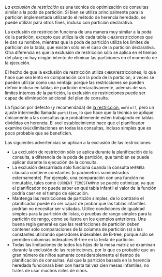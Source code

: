 *La exclusión de restricción* es una técnica de optimización de consultas similar a la poda de  partición. Si bien se utiliza principalmente para la partición  implementada utilizando el método de herencia heredado, se puede  utilizar para otros fines, incluso con partición declarativa.

La exclusión de restricción funciona de una manera muy similar a la poda de la partición, excepto que utiliza la de cada tabla  `CHECK`restricciones que le dan su nombre, mientras que la poda de partición utiliza los  límites de partición de la tabla, que existen sólo en el caso de la  partición declarativa. Otra diferencia es que la exclusión de  restricción sólo se aplica en el tiempo del plan; no hay ningún intento  de eliminar las particiones en el momento de la ejecución.

El hecho de que la exclusión de restricción utiliza  `CHECK`restricciones, lo que hace que sea lento en comparación con la poda de la partición, a veces se pueden utilizar como una ventaja: porque las restricciones se  pueden definir incluso en tablas de partición declarativamente, además  de sus límites internos de la partición, la exclusión de restricciones  puede ser capaz de eliminación adicional del plan de consulta.

La fijación por defecto (y recomendada) de [la restricción.](https://www.postgresql.org/docs/current/runtime-config-query.html#GUC-CONSTRAINT-EXCLUSION)  `on`ni `off`, pero un ajuste intermedio llamado `partition`, lo que hace que la técnica se aplique únicamente a las consultas que  probablemente estén trabajando en tablas divididas en herencia. El  `on`el establecimiento hace que el planificador examine  `CHECK`limitaciones en todas las consultas, incluso simples que es poco probable que se beneficien.

Las siguientes advertencias se aplican a la exclusión de las restricciones:

- La exclusión de restricción sólo se aplica durante la  planificación de la consulta, a diferencia de la poda de partición, que  también se puede aplicar durante la ejecución de la consulta.
- La exclusión descarriada sólo funciona cuando la consulta  `WHERE`la cláusula contiene constantes (o parámetros suministrados externamente). Por ejemplo, una comparación con una función no inmutable, tales como  `CURRENT_TIMESTAMP`no se puede optimizar, ya que el planificador no puede saber en qué tabla  infantil el valor de la función podría caer en el tiempo de ejecución.
- Mantenga las restricciones de partición simples, de lo  contrario el planificador puede no ser capaz de probar que las tablas  infantiles podrían no necesitar ser visitadas. Utilíce condiciones de  igualdad simples para la partición de listas, o pruebas de rango simples para la partición de rango, como se ilustra en los ejemplos anteriores. Una buena regla general es que las restricciones de partición deben  contener sólo comparaciones de la columna de partición (s) a las  constantes utilizando operadores indexables de B-tree, porque sólo se  permiten columnas indexables B-tree en la tecla de partición.
- Todas las limitaciones de todos los hijos de la mesa matriz se examinan durante la exclusión de las restricciones, por lo que es  probable que un gran número de niños aumente considerablemente el tiempo de planificación de consultas. Así que la partición basada en la  herencia heredada funcionará bien con hasta tal vez cien mesas  infantiles; no trates de usar muchos miles de niños.